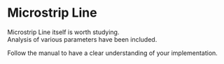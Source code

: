 # Microstrip Line
Microstrip Line itself is worth studying.  
Analysis of various parameters have been included. 

Follow the manual to have a clear understanding of your implementation.

